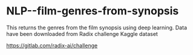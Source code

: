 # NLP--film-genres-from-synopsis
This returns the genres from the film synopsis using deep learning. Data have been downloaded from Radix challenge Kaggle dataset

https://gitlab.com/radix-ai/challenge
